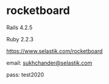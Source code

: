 # rocketboard

Rails 4.2.5

Ruby 2.2.3

https://www.selastik.com/rocketboard

email: sukhchander@selastik.com

pass: test2020
